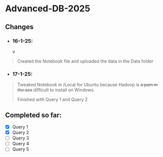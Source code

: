 # Advanced-DB-2025

## Changes

- <h3>16-1-25:</h3>v
  
> Created the Notebook file
> and uploaded the data in the Data folder

- <h3>17-1-25:</h3>

> Tweaked Notebook in /Local for Ubuntu because Hadoop is
> ~~a pain in the ass~~ difficult to install on Windows.
>
> Finished with Query 1 and Query 2

## Completed so far:

- [x] Query 1
- [x] Query 2
- [ ] Query 3
- [ ] Query 4
- [ ] Query 5